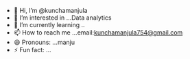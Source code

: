 - 👋 Hi, I’m @kunchamanjula
- 👀 I’m interested in ...Data analytics
- 🌱 I’m currently learning ..
- 📫 How to reach me ...email:kunchamanjula754@gmail.com
- 😄 Pronouns: ...manju
- ⚡ Fun fact: ...

<!---
kunchamanjula/kunchamanjula is a ✨ special ✨ repository because its `README.md` (this file) appears on your GitHub profile.
You can click the Preview link to take a look at your changes.
--->
